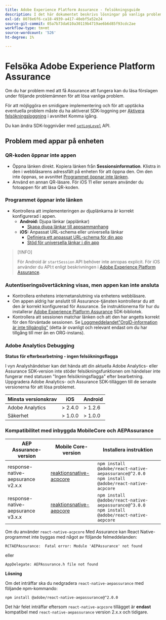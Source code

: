 ```yaml
---
title: Adobe Experience Platform Assurance - felsökningsguide
description: I det här dokumentet beskrivs lösningar på vanliga problem när du använder Adobe Experience Platform Assurance.
exl-id: 8078e6f6-ca18-4939-a417-40ebf5a52e24
source-git-commit: 05a7b73da610a30119b4719ae6b6d85f93cdc2ae
workflow-type: tm+mt
source-wordcount: '526'
ht-degree: 1%

---
```


# Felsöka Adobe Experience Platform Assurance

Om du har problem med att få Assurance att fungera kan du läsa förslagen under följande problemämnen för att lösa vanliga problem.

För att möjliggöra en smidigare implementering och för att upptäcka eventuella problem måste du ha aktiverat SDK-loggning per [Aktivera felsökningsloggning](https://developer.adobe.com/client-sdks/documentation/getting-started/enable-debug-logging/) i avsnittet Komma igång.

Du kan ändra SDK-loggnivåer med [`setLogLevel`](https://developer.adobe.com/client-sdks/documentation/mobile-core/api-reference/#setloglevel) API.

## Problem med appar på enheten

### QR-koden öppnar inte appen

* Öppna länken direkt. Kopiera länken från **Sessionsinformation**. Klistra in den i webbläsarens adressfält på enheten för att öppna den. Om den inte öppnas, se avsnittet [Programmet öppnar inte länken](#app-does-not-open-link).
* Använd en annan QR-läsare. För iOS 11 eller senare använder du fotoappen för att läsa QR-koden.

### Programmet öppnar inte länken

* Kontrollera att implementeringen av djuplänkarna är korrekt konfigurerad i appen.
   * **Android:** Djupa länkar (applänkar)
      * [Skapa djupa länkar till appsammanhang](https://developer.android.com/training/app-links/deep-linking)
   * **iOS:** Anpassat URL-schema eller universella länkar
      * [Definiera ett anpassat URL-schema för din app](https://developer.apple.com/documentation/uikit/inter-process_communication/allowing_apps_and_websites_to_link_to_your_content/defining_a_custom_url_scheme_for_your_app)
      * [Stöd för universella länkar i din app](https://developer.apple.com/documentation/uikit/inter-process_communication/allowing_apps_and_websites_to_link_to_your_content/supporting_universal_links_in_your_app)

>[!INFO]
>
>För Android är `startSession` API behöver inte anropas explicit. För iOS använder du API:t enligt beskrivningen i [Adobe Experience Platform Assurance](https://developer.adobe.com/client-sdks/documentation/platform-assurance-sdk/#register-aepassurance-with-mobile-core).

### Autentiseringsövertäckning visas, men appen kan inte ansluta

* Kontrollera enhetens internetanslutning via enhetens webbläsare.
* Om appen aldrig har anslutit till Assurance-tjänsten kontrollerar du att den är korrekt konfigurerad för Assurance. Se instruktionerna för hur du installerar [Adobe Experience Platform Assurance](./tutorials/implement-assurance.md) SDK-bibliotek.
* Kontrollera att sessionen matchar länken och att den har angetts korrekt för den förväntade sessionen. Se [Loggmeddelandet&quot;OrgID-information är inte tillgänglig&quot;](https://developer.adobe.com/client-sdks/documentation/platform-assurance-sdk/common-issues/#orgid-information-is-not-available) (detta är ovanligt och relevant endast om du har tillgång till mer än en ORG-instans).

### Adobe Analytics Debugging

**Status för efterbearbetning - ingen felsökningsflagga**

I vyn Analyshändelser kan det hända att din aktuella Adobe Analytics- eller Assurance SDK-version inte stöder felsökningsfunktionen om händelser inte fungerar med statusen &quot;Ingen felsökningsflagga&quot; efter bearbetning.
Uppgradera Adobe Analytics- och Assurance SDK-tilläggen till de senaste versionerna för att lösa problemet.

| Minsta versionskrav | iOS | Android |
| --------------------------- | --- | ------- |
| Adobe Analytics | > 2.4.0 | > 1.2.6 |
| Säkerhet | > 1.0.0 | > 1.0.0 |

### Kompatibilitet med inbyggda MobileCore och AEPAssurance

| AEP Assurance-version | Mobile Core-version | Installera instruktion |
| --------------------- | ------------------- | ------------------- |
| response-native-aepsurance v2.x.x | [reaktionsnative-acpcore](https://www.npmjs.com/package/@adobe/react-native-acpcore) | `npm install @adobe/react-native-aepassurance@^2.0.0` <br/>`npm install @adobe/react-native-acpcore` |
| response-native-aepsurance v3.x.x | [reaktionsnative-aepcore](https://www.npmjs.com/package/@adobe/react-native-aepcore) | `npm install @adobe/react-native-aepassurance@^3.0.0` <br/>`npm install @adobe/react-native-aepcore` |

Om du använder `react-native-acpcore` Med Assurance kan React Native-programmet inte byggas med något av följande felmeddelanden:

```
RCTAEPAssurance:  Fatal error: Module 'AEPAssurance' not found
```

eller

```
AppDelegate: AEPAssurance.h file not found
```

**Lösning**

Om det inträffar ska du nedgradera `react-native-aepassurance` med följande npm-kommando:

```shell
npm install @adobe/react-native-aepassurance@^2.0.0
```

Det här felet inträffar eftersom `react-native-acpcore` tillägget är **endast** kompatibel med `react-native-aepassurance` version 2.x.x och tidigare.
